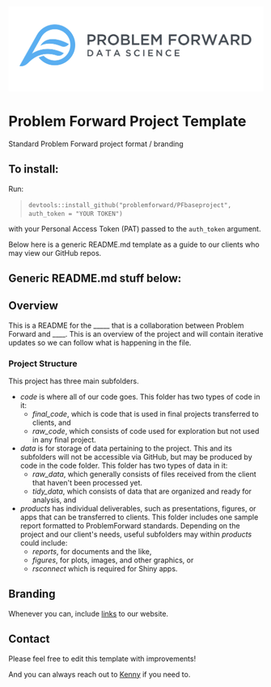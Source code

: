 ![](images/PFlogo.jpg) 

# Problem Forward Project Template
Standard Problem Forward project format / branding

## To install:

Run:

> `devtools::install_github("problemforward/PFbaseproject", auth_token = "YOUR TOKEN")`

with your Personal Access Token (PAT) passed to the `auth_token` argument.

Below here is a generic README.md template as a guide to our clients who may view our GitHub repos.

## Generic README.md stuff below:

## Overview 
This is a README for the _____ that is a collaboration between Problem Forward and ____. This is an overview of the project and will contain iterative updates so we can follow what is happening in the file.

### Project Structure
This project has three main subfolders.
  
* *code* is where all of our code goes. This folder has two types of code in it:
    + *final_code*, which is code that is used in final projects transferred to clients, and 
    + *raw_code*, which consists of code used for exploration but not used in any final project.
* *data* is for storage of data pertaining to the project. This and its subfolders will not be accessible via GitHub, but may be produced by code in the code folder. This folder has two types of data in it:
    + *raw_data*, which generally consists of files received from the client that haven't been processed yet.
    + *tidy_data*, which consists of data that are organized and ready for analysis, and
* *products* has individual deliverables, such as presentations, figures, or apps that can be transferred to clients. This folder includes one sample report formatted to ProblemForward standards. Depending on the project and our client's needs, useful subfolders may within *products* could include:
    + *reports*, for documents and the like,
    + *figures*, for plots, images, and other graphics, or 
    + *rsconnect* which is required for Shiny apps.

## Branding
Whenever you can, include [links](www.problemforward.com) to our website.

## Contact
Please feel free to edit this template with improvements!

And you can always reach out to [Kenny](mailto:kmorales@problemforward.com) if you need to.
